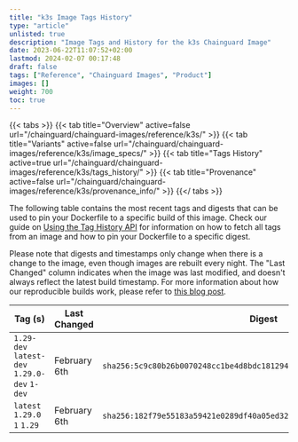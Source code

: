 ```yaml
---
title: "k3s Image Tags History"
type: "article"
unlisted: true
description: "Image Tags and History for the k3s Chainguard Image"
date: 2023-06-22T11:07:52+02:00
lastmod: 2024-02-07 00:17:48
draft: false
tags: ["Reference", "Chainguard Images", "Product"]
images: []
weight: 700
toc: true
---
```


{{< tabs >}}
{{< tab title="Overview" active=false url="/chainguard/chainguard-images/reference/k3s/" >}}
{{< tab title="Variants" active=false url="/chainguard/chainguard-images/reference/k3s/image_specs/" >}}
{{< tab title="Tags History" active=true url="/chainguard/chainguard-images/reference/k3s/tags_history/" >}}
{{< tab title="Provenance" active=false url="/chainguard/chainguard-images/reference/k3s/provenance_info/" >}}
{{</ tabs >}}

The following table contains the most recent tags and digests that can be used to pin your Dockerfile to a specific build of this image. Check our guide on [Using the Tag History API](/chainguard/chainguard-images/using-the-tag-history-api/) for information on how to fetch all tags from an image and how to pin your Dockerfile to a specific digest.

Please note that digests and timestamps only change when there is a change to the image, even though images are rebuilt every night. The "Last Changed" column indicates when the image was last modified, and doesn't always reflect the latest build timestamp. For more information about how our reproducible builds work, please refer to [this blog post](https://www.chainguard.dev/unchained/reproducing-chainguards-reproducible-image-builds).

| Tag (s)                                       | Last Changed | Digest                                                                    |
|-----------------------------------------------|--------------|---------------------------------------------------------------------------|
|  `1.29-dev` `latest-dev` `1.29.0-dev` `1-dev` | February 6th | `sha256:5c9c80b26b0070248cc1be4d8bdc1812947b99b24fecc26280bb52aea6a04b1e` |
|  `latest` `1.29.0` `1` `1.29`                 | February 6th | `sha256:182f79e55183a59421e0289df40a05ed32015eeae897357dbd8fbf5bdd4afe14` |

